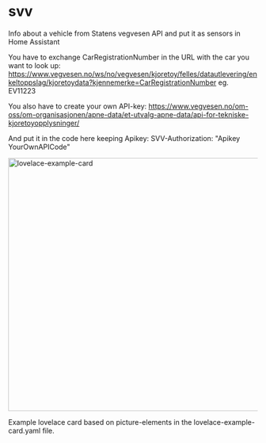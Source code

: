 # svv
Info about a vehicle from Statens vegvesen API and put it as sensors in Home Assistant

You have to exchange CarRegistrationNumber in the URL with the car you want to look up:
https://www.vegvesen.no/ws/no/vegvesen/kjoretoy/felles/datautlevering/enkeltoppslag/kjoretoydata?kjennemerke=CarRegistrationNumber eg. EV11223

You also have to create your own API-key: 
https://www.vegvesen.no/om-oss/om-organisasjonen/apne-data/et-utvalg-apne-data/api-for-tekniske-kjoretoyopplysninger/

And put it in the code here keeping Apikey:
SVV-Authorization: "Apikey YourOwnAPICode"

<img width="511" alt="lovelace-example-card" src="https://user-images.githubusercontent.com/125091134/220125079-28f7789a-820f-4121-808f-ac7422dccbcb.png">

Example lovelace card based on picture-elements in the lovelace-example-card.yaml file.

